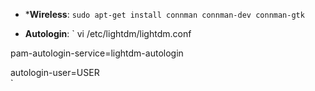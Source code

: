 + ***Wireless**: `sudo apt-get install connman connman-dev connman-gtk`

+ **Autologin**:
`
vi /etc/lightdm/lightdm.conf

pam-autologin-service=lightdm-autologin  

autologin-user=USER  
`
